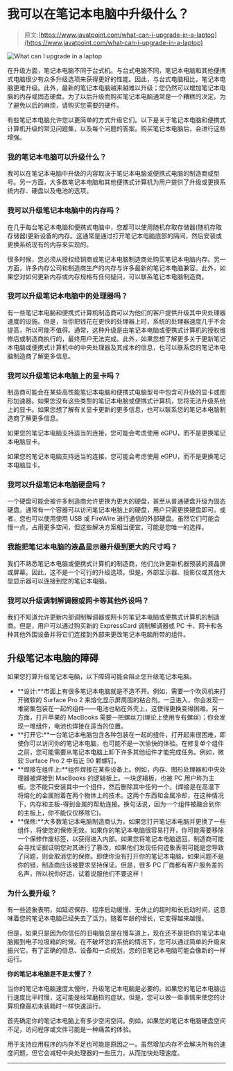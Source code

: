 # 我可以在笔记本电脑中升级什么？

> 原文:[https://www.javatpoint.com/what-can-i-upgrade-in-a-laptop](https://www.javatpoint.com/what-can-i-upgrade-in-a-laptop)

![What can I upgrade in a laptop](../Images/08c4eaa4059bc5a49528a558aac6e2f1.png)

在升级方面，笔记本电脑不同于台式机。与台式电脑不同，笔记本电脑和其他便携式电脑很少有众多升级选项来获得更好的性能。因此，与台式电脑相比，笔记本电脑更难升级。此外，最新的笔记本电脑越来越难以升级；您仍然可以增加笔记本电脑的内存或固态硬盘。为了以后升级而购买笔记本电脑通常是一个糟糕的决定。为了避免以后的麻烦，请购买您需要的硬件。

有些笔记本电脑允许您以更简单的方式升级它们。以下是关于笔记本电脑和便携式计算机升级的常见问题集，以及每个问题的答案。购买笔记本电脑后，会进行这些增强。

### 我的笔记本电脑可以升级什么？

我可以在笔记本电脑中升级的内容取决于笔记本电脑或便携式电脑的制造商或型号。另一方面，大多数笔记本电脑和其他便携式计算机为用户提供了升级或更换系统内存、硬盘以及电池的选项。

### 我可以升级笔记本电脑中的内存吗？

在几乎每台笔记本电脑和便携式电脑中，您都可以使用随机存取存储器(随机存取存储器)更新设备的内存。这通常是通过打开笔记本电脑底部的隔间，然后安装或更换系统现有的内存来实现的。

很多时候，您必须从授权经销商或笔记本电脑制造商处购买笔记本电脑内存。另一方面，许多内存公司和制造商生产的内存与许多最新的笔记本电脑兼容。此外，如果您对如何更新内存或内存规格有任何疑问，可以联系笔记本电脑制造商。

### 我可以升级笔记本电脑中的处理器吗？

有一些笔记本电脑和便携式计算机制造商可以为他们的客户提供升级其中央处理器速度的设施。但是，当你把钱花在更快的处理器上时，系统的处理器速度几乎不会提高，所以可能不值得。通常，这种升级是由笔记本电脑或便携式计算机的授权维修店或制造商执行的，最终用户无法完成。此外，如果您想了解更多关于更新笔记本电脑或便携式计算机中的中央处理器及其成本的信息，也可以联系您的笔记本电脑制造商了解更多信息。

### 我可以升级笔记本电脑上的显卡吗？

制造商可能会在某些高性能笔记本电脑和便携式电脑型号中包含可升级的显卡或图形加速器。如果您没有这些类型的笔记本电脑或便携式计算机，您将无法升级系统上的显卡。如果您想了解有关显卡更新的更多信息，也可以联系您的笔记本电脑制造商了解更多信息。

如果您的笔记本电脑支持适当的连接，您可能会考虑使用 eGPU，而不是更换笔记本电脑显卡。

如果您的笔记本电脑支持适当的连接，您可能会考虑使用 eGPU，而不是更换笔记本电脑显卡。

### 我可以升级笔记本电脑硬盘吗？

一个硬盘可能会被许多制造商允许更换为更大的硬盘，甚至从普通硬盘升级为固态硬盘。通常有一个容器可以访问笔记本电脑上的硬盘，用户只需更换硬盘即可。或者，您也可以使用使用 USB 或 FireWire 进行通信的外部硬盘。虽然它们可能会慢一点，占用更多空间，但这些解决方案相当便宜，可能是您唯一的选择。

### 我能把笔记本电脑的液晶显示器升级到更大的尺寸吗？

我们不熟悉笔记本电脑或便携式计算机的制造商，他们允许更新机器预装的液晶屏或屏幕。因此，这不是一个可行的升级选项。但是，外部显示器、投影仪或其他大型显示器可以连接到您的笔记本电脑。

### 我可以升级调制解调器或网卡等其他外设吗？

我们不知道允许更新内部调制解调器或网卡的笔记本电脑或便携式计算机的制造商。但是，用户可以通过购买新的 ExpressCard 调制解调器或 PC 卡、网卡和各种其他外围设备并将它们连接到外部来更改笔记本电脑附带的组件。

## 升级笔记本电脑的障碍

如果您打算升级笔记本电脑，以下障碍可能会阻止您升级笔记本电脑。

*   **设计:**市面上有很多笔记本电脑就是不造不开。例如，需要一个吹风机来打开微软的 Surface Pro 2 来熔化显示屏周围的粘合剂。一旦进入，你会发现一堆密集包装在一起的组件——电池也粘在外壳上，这使得更换变得困难。另一方面，打开苹果的 MacBooks 需要一把螺丝刀(理论上使用专有螺丝)；你会发现一堆组件，电池也焊接在适当的位置。
*   **打开它:**一台笔记本电脑包含各种包装在一起的组件，打开起来很困难，即使你可以访问你的笔记本电脑，也可能不是一次愉快的体验。在修复单个组件之前，您可能需要从笔记本电脑上卸下许多其他组件才能完成任务。例如，微软 Surface Pro 2 中有近 90 颗螺钉。
*   **焊接在组件上:**组件焊接在某些设备上。例如，内存、图形处理器和中央处理器被焊接到 MacBooks 的逻辑板上。一块逻辑板，也被 PC 用户称为主板。您不能只安装其中一个组件，然后删除其中任何一个。(焊接是在高温下将熔化的金属附着在两个物体上的技术。这两个东西和金属冷却，在这种情况下，内存和主板-得到金属的帮助连接。换句话说，因为一个组件被融合到你的主板上，你不能仅仅移除它)。
*   **保修:**大多数笔记本电脑制造商认为，如果您打开笔记本电脑并更换了一些组件，将使您的保修无效。如果你的笔记本电脑很容易打开，你可能需要移除一个保修作废标签，以获得进入内部。如果您将笔记本电脑退回，制造商可能会寻找证据证明您对其进行了篡改，如果他们发现任何迹象表明可能是您导致了问题，则会取消您的保修。即使你没有打开你的笔记本电脑，如果问题不是你的错，制造商应该被要求坚持保证。但是，很多 PC 厂商都有客户服务差的名声，所以祝你好运，试着说服他们不要这样！

### 为什么要升级？

有一些迹象表明，如延迟保存、程序启动缓慢、无休止的超时和长启动时间，这意味着您的笔记本电脑已经失去了活力。随着年龄的增长，它变得越来越慢。

但是，如果只是因为你信任的旧电脑总是在慢车道上，现在还不是把你的笔记本电脑搬到电子垃圾箱的时候。在不破坏您的系统的情况下，您可以通过简单的升级来振兴它。有了正确的信息、设备和一点规划，您的旧笔记本电脑可能会像新的一样运行。

**你的笔记本电脑是不是太慢了？**

当你的笔记本电脑速度太慢时，升级笔记本电脑是必要的。如果您的笔记本电脑运行速度比平时慢，这可能是经常磨损的症状。但是，您可以做一些事情来使您的计算机像最初未装箱时一样快速运行。

首先确定你的笔记本电脑上有多少空闲空间。例如，如果您的笔记本电脑硬盘空间不足，访问程序或文件可能是一种痛苦的体验。

用于支持应用程序的内存不足也可能是原因之一。虽然增加内存不会解决所有的速度问题，但它会减轻中央处理器的一些压力，从而加快处理速度。

* * *
